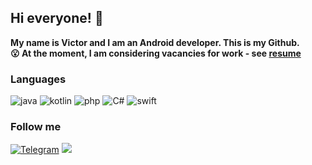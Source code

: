 ## Hi everyone! 👋
<b>My name is Victor and I am an Android developer. This is my Github.<br>
😮 At the moment, I am considering vacancies for work - see <a href="https://github.com/kotleni/kotleni/raw/master/resume_android.docx?raw=true">resume</a><br></b>

### Languages 

![java](https://img.shields.io/badge/-Java-070c0f?style=for-the-badge)
![kotlin](https://img.shields.io/badge/-Kotlin-070c0f?style=for-the-badge)
![php](https://img.shields.io/badge/-PHP-070c0f?style=for-the-badge)
![C#](https://img.shields.io/badge/-C-070c0f?style=for-the-badge)
![swift](https://img.shields.io/badge/-Swift-070c0f?style=for-the-badge)

### Follow me

[![Telegram](https://img.shields.io/badge/-Telegram-070c0f?style=for-the-badge)](https://t.me/kotleni)
<a href="https://raw.githubusercontent.com/kotleni/kotleni/master/gmail.md"><img src="https://img.shields.io/badge/-GMAIL-070c0f?style=for-the-badge"/></a>

<!-- 🤡 -->
